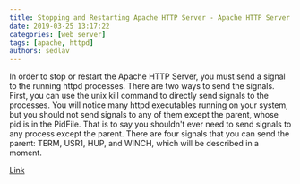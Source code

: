 ```yaml
---
title: Stopping and Restarting Apache HTTP Server - Apache HTTP Server Version 2.5
date: 2019-03-25 13:17:22
categories: [web server]
tags: [apache, httpd]
authors: sedlav
---
```

        
In order to stop or restart the Apache HTTP Server, you must send a signal to the running httpd processes. There are two ways to send the signals. First, you can use the unix kill command to directly send signals to the processes. You will notice many httpd executables running on your system, but you should not send signals to any of them except the parent, whose pid is in the PidFile. That is to say you shouldn't ever need to send signals to any process except the parent. There are four signals that you can send the parent: TERM, USR1, HUP, and WINCH, which will be described in a moment.

[Link](https://httpd.apache.org/docs/trunk/stopping.html)
